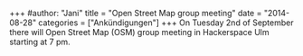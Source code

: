 +++
#author: "Jani"
title = "Open Street Map group meeting"
date = "2014-08-28"
categories = ["Ankündigungen"]
+++
On Tuesday 2nd of September there will Open Street Map (OSM) group meeting in
Hackerspace Ulm starting at 7 pm.

